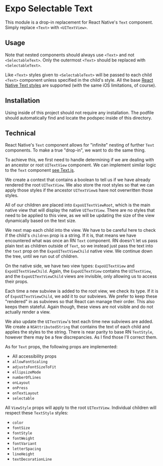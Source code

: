 # Expo Selectable Text

This module is a drop-in replacement for React Native's `Text` component. Simply replace `<Text>` with `<UITextView>`.

## Usage

Note that nested components should always use `<Text>` and not `<SelectableText>`. Only the outermost `<Text>` should
be replaced with `<SelectableText>`.

Like `<Text>` styles given to `<SelectableText>` will be passed to each child `<Text>` component unless specified in the
child's style. All the base [React Native Text styles](https://reactnative.dev/docs/text-style-props) are supported
(with the same iOS limitations, of course).

## Installation

Using inside of this project should not require any installation. The podfile should automatically find and locate the
podspec inside of this directory.

## Technical

React Native's `Text` component allows for "infinite" nesting of further `Text` components. To make a true "drop-in",
we want to do the same thing.

To achieve this, we first need to handle determining if we are dealing with an ancestor or root `UITextView` component.
We can implement similar logic to the `Text` component [see Text.js](https://github.com/facebook/react-native/blob/7f2529de7bc9ab1617eaf571e950d0717c3102a6/packages/react-native/Libraries/Text/Text.js).

We create a context that contains a boolean to tell us if we have already rendered the root `UITextView`. We also store
the root styles so that we can apply those styles if the ancestor `UITextView`s have not overwritten those styles.

All of our children are placed into `ExpoUITextViewRoot`, which is the main native view that will display the native
`UITextView`. There are no styles that need to be applied to this view, as we will be updating the size of the view
dynamically based on the text size.

We next map each child into the view. We have to be careful here to check if the child's `children` prop is a string. If
it is, that means we have encountered what was once an RN `Text` component. RN doesn't let us pass plain text as
children outside of `Text`, so we instead just pass the text into the `text` prop on the `ExpoUITextViewChild` native
view. We continue down the tree, until we run out of children.

On the native side, we have two view types: `ExpoUITextView` and `ExpoUITextViewChild`. Again, the `ExpoUITextView`
contains the `UITextView`, and the `ExpoUITextViewChild` views are invisible, only allowing us to access their props.

Each time a new subview is added to the root view, we check its type. If it is of `ExpoUITextViewChild`, we add it to
our subviews. We prefer to keep these "rendered" in as subviews so that React can manage their order. This also keeps
them stateful. Again though, these views are not visible and do not actually render a view.

We also update the `UITextView`'s text each time new subviews are added. We create a `NSAttributedString` that contains
the text of each child and applies the styles to the string. There is near parity to base RN `TextStyle`, however there
may be a few discrepancies. As I find those I'll correct them.

As for `Text` props, the following props are implemented:

- All accessibility props
- `allowFontScaling`
- `adjustsFontSizeToFit`
- `ellipsizeMode`
- `numberOfLines`
- `onLayout`
- `onPress`
- `onTextLayout`
- `selectable`

All `ViewStyle` props will apply to the root `UITextView`. Individual children will respect these `TextStyle` styles:

- `color`
- `fontSize`
- `fontStyle`
- `fontWeight`
- `fontVariant`
- `letterSpacing`
- `lineHeight`
- `textDecorationLine`
